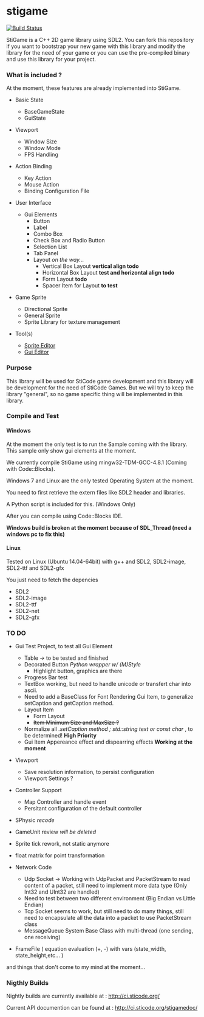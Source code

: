 stigame
=======

[![Build Status](https://travis-ci.org/jordsti/stigame.svg?branch=master)](https://travis-ci.org/jordsti/stigame)

StiGame is a C++ 2D game library using SDL2.
You can fork this repository if you want to bootstrap your new game with this library and modify the library for the need of your game
or you can use the pre-compiled binary and use this library for your project.

### What is included ?
At the moment, these features are already implemented into StiGame.

- Basic State
  - BaseGameState
  - GuiState
- Viewport
  - Window Size
  - Window Mode
  - FPS Handling
- Action Binding
  - Key Action
  - Mouse Action
  - Binding Configuration File
- User Interface
  - Gui Elements
    - Button
	- Label
	- Combo Box
	- Check Box and Radio Button
	- Selection List
	- Tab Panel
	- Layout *on the way...*
		- Vertical Box Layout **vertical align todo**
		- Horizontal Box Layout **test and horizontal align todo**
		- Form Layout **todo**
		- Spacer Item for Layout **to test**
- Game Sprite
  - Directional Sprite
  - General Sprite
  - Sprite Library for texture management
  
- Tool(s)
  - [Sprite Editor](tools/sprite-editor)
  - [Gui Editor](tools/gui-editor)

### Purpose
This library will be used for StiCode game development and this library will be development for the need of StiCode Games.
But we will try to keep the library "general", so no game specific thing will be implemented in this library.

### Compile and Test

#### Windows

At the moment the only test is to run the Sample coming with the library. This sample only show gui elements at the moment.

We currently compile StiGame using mingw32-TDM-GCC-4.8.1 (Coming with Code::Blocks).

Windows 7 and Linux are the only tested Operating System at the moment.

You need to first retrieve the extern files like SDL2 header and libraries.

A Python script is included for this. (Windows Only)

After you can compile using Code::Blocks IDE.

__Windows build is broken at the moment because of SDL_Thread (need a windows pc to fix this)__

#### Linux

Tested on Linux (Ubuntu 14.04-64bit) with g++ and SDL2, SDL2-image, SDL2-ttf and SDL2-gfx

You just need to fetch the depencies
- SDL2
- SDL2-image
- SDL2-ttf
- SDL2-net
- SDL2-gfx

### TO DO


- Gui Test Project, to test all Gui Element
	- Table -> to be tested and finished
	- Decorated Button *Python wrapper w/ (M)Style*
		- Highlight button, graphics are there
	- Progress Bar test
	- TextBox working, but need to handle unicode or transfert char into ascii.
	- Need to add a BaseClass for Font Rendering Gui Item, to generalize setCaption and getCaption method.
	- Layout Item
		- Form Layout
		- ~~Item Minimum Size and MaxSize ?~~
	- Normalize all *.setCaption method ; std::string text or const char* , to be determined! __High Priority__
	- Gui Item Appereance effect and dispearring effects __Working at the moment__
- Viewport
  - Save resolution information, to persist configuration
  - Viewport Settings ?
 
- Controller Support
  - Map Controller and handle event
  - Persitant configuration of the default controller
  
- SPhysic *recode*
 
- GameUnit review *will be deleted*

- Sprite tick rework, not static anymore

- float matrix for point transformation

- Network Code
    - Udp Socket -> Working with UdpPacket and PacketStream to read content of a packet, still need to implement more data type (Only Int32 and UInt32 are handled)
    - Need to test between two different environment (Big Endian vs Little Endian)
    - Tcp Socket seems to work, but still need to do many things, still need to encapsulate all the data into a packet to use PacketStream class
    - MessageQueue System Base Class with multi-thread (one sending, one receiving)
    
- FrameFile ( equation evaluation (+, -) with vars (state_width, state_height,etc... )

and things that don't come to my mind at the moment...


### Nigthly Builds

Nightly builds are currently available at : http://ci.sticode.org/

Current API documention can be found at : http://ci.sticode.org/stigamedoc/
